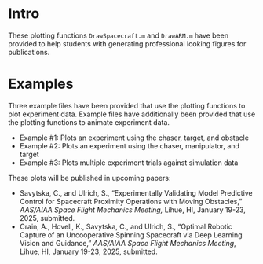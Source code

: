 # Intro

These plotting functions `DrawSpacecraft.m` and `DrawARM.m` have been provided to help students with generating professional looking figures for publications.

# Examples

Three example files have been provided that use the plotting functions to plot experiment data. Example files have additionally been provided that use the plotting functions to animate experiment data.
- Example #1: Plots an experiment using the chaser, target, and obstacle
- Example #2: Plots an experiment using the chaser, manipulator, and target
- Example #3: Plots multiple experiment trials against simulation data

These plots will be published in upcoming papers:
- Savytska, C., and Ulrich, S., “Experimentally Validating Model Predictive Control for Spacecraft Proximity Operations with Moving Obstacles,” _AAS/AIAA Space Flight Mechanics Meeting,_ Lihue, HI, January 19-23, 2025, submitted.
- Crain, A., Hovell, K., Savytska, C., and Ulrich, S., “Optimal Robotic Capture of an Uncooperative Spinning Spacecraft via Deep Learning Vision and Guidance,” _AAS/AIAA Space Flight Mechanics Meeting_, Lihue, HI, January 19-23, 2025, submitted.
